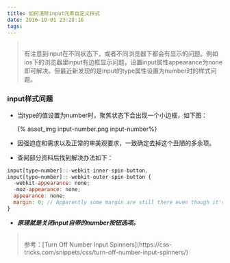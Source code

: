 ```yaml
---
title: 如何清除input元素自定义样式
date: 2016-10-01 23:28:16
tags: 
---
```


<blockquote><br/>有注意到input在不同状态下，或者不同浏览器下都会有显示的问题。例如ios下的浏览器里input有边框显示问题，设置input属性appearance为none即可解决。但最近新发现的是input的type属性设置为number时的样式问题。

</blockquote>

<!--more-->

### input样式问题

* 当type的值设置为number时，聚焦状态下会出现一个小边框，如下图：

  {% asset_img input-number.png input-number%}

* 因强迫症和需求以及正常的审美观要求，一致确定去掉这个丑陋的多余项。

* 查阅部分资料后找到解决办法如下： 

```javascript
input[type=number]::-webkit-inner-spin-button,
input[type=number]::-webkit-outer-spin-button {
  -webkit-appearance: none;
  -moz-appearance: none;
  appearance: none;
  margin: 0; // Apparently some margin are still there even though it's hidden -清除margin。
}
```



*  ***原理就是关闭input自带的number按钮选项。***

<blockquote><br/>参考：[Turn Off Number Input Spinners](https://css-tricks.com/snippets/css/turn-off-number-input-spinners/)

</blockquote>